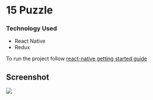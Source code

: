 # 15 Puzzle

### Technology Used
- React Native
- Redux

To run the project follow [react-native getting started guide](https://reactnative.dev/docs/getting-started)

## Screenshot

![](https://user-images.githubusercontent.com/61647712/89195869-a3648d80-d5be-11ea-9f4a-ffd0ec80055b.png)
